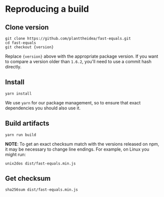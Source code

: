 ﻿# Reproducing a build

## Clone version

```
git clone https://github.com/planttheidea/fast-equals.git
cd fast-equals
git checkout {version}
```

Replace `{version}` above with the appropriate package version. If you want to compare a version older than `1.6.2`, you'll need to use a commit hash directly.

## Install

```
yarn install
```

We use `yarn` for our package management, so to ensure that exact dependencies you should also use it.

## Build artifacts

```
yarn run build
```

**NOTE**: To get an exact checksum match with the versions released on npm, it may be necessary to change line endings. For example, on Linux you might run:

```
unix2dos dist/fast-equals.min.js
```

## Get checksum

```
sha256sum dist/fast-equals.min.js
```

